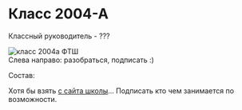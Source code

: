 <!--?title Класс 2004-А -->

# Класс 2004-А

Классный руководитель - ???

<div class="row">
  <div class="col-xl-6 offset-xl-3 col-sm-12 text-center">
    <img src="https://pths-archive.github.io/static/img/classes/2004a/2004a.jpg" alt="класс 2004а ФТШ" class="full-width"/><br/>
    <span class="hint">Слева направо: разобраться, подписать :)</span>
  </div>
</div>

Состав:

Хотя бы взять [с сайта школы](http://www.school.ioffe.ru/school/graduates/index.html)... Подписать кто чем занимается по возможности.
